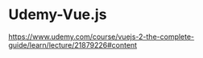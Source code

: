 # Udemy-Vue.js
https://www.udemy.com/course/vuejs-2-the-complete-guide/learn/lecture/21879226#content
